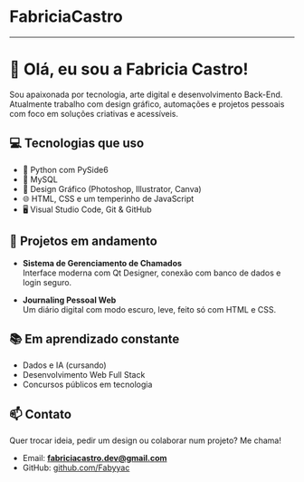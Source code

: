 # FabriciaCastro
---
# 👋 Olá, eu sou a Fabricia Castro!

Sou apaixonada por tecnologia, arte digital e desenvolvimento Back-End. Atualmente trabalho com design gráfico, automações e projetos pessoais com foco em soluções criativas e acessíveis.

## 💻 Tecnologias que uso

- 🐍 Python com PySide6
- 💾 MySQL 
- 🎨 Design Gráfico (Photoshop, Illustrator, Canva)
- 🌐 HTML, CSS e um temperinho de JavaScript
- 🖥️ Visual Studio Code, Git & GitHub

## 🚧 Projetos em andamento

- **Sistema de Gerenciamento de Chamados**  
  Interface moderna com Qt Designer, conexão com banco de dados e login seguro.

- **Journaling Pessoal Web**  
  Um diário digital com modo escuro, leve, feito só com HTML e CSS.

## 📚 Em aprendizado constante

- Dados e IA (cursando)
- Desenvolvimento Web Full Stack
- Concursos públicos em tecnologia

## 📫 Contato

Quer trocar ideia, pedir um design ou colaborar num projeto? Me chama!

- Email: **fabriciacastro.dev@gmail.com**
- GitHub: [github.com/Fabyyac](https://github.com/Fabyyac)
